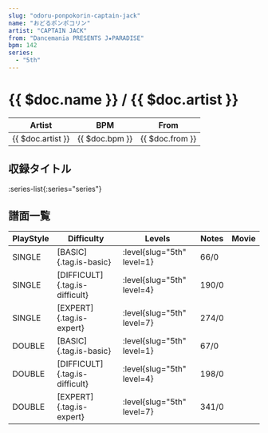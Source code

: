 ```yaml
---
slug: "odoru-ponpokorin-captain-jack"
name: "おどるポンポコリン"
artist: "CAPTAIN JACK"
from: "Dancemania PRESENTS J★PARADISE"
bpm: 142
series:
  - "5th"
---
```


# {{ $doc.name }} / {{ $doc.artist }}

|Artist|BPM|From|
|------|---|----|
|{{ $doc.artist }}|{{ $doc.bpm }}|{{ $doc.from }}|

## 収録タイトル

:series-list{:series="series"}

## 譜面一覧

|PlayStyle|Difficulty|Levels|Notes|Movie|
|---------|----------|------|-----|-----|
|SINGLE|[BASIC]{.tag.is-basic}|<div class="field is-grouped is-grouped-multiline"> :level{slug="5th" level=1}</div>|66/0||
|SINGLE|[DIFFICULT]{.tag.is-difficult}|<div class="field is-grouped is-grouped-multiline"> :level{slug="5th" level=4}</div>|190/0||
|SINGLE|[EXPERT]{.tag.is-expert}|<div class="field is-grouped is-grouped-multiline"> :level{slug="5th" level=7}</div>|274/0||
|DOUBLE|[BASIC]{.tag.is-basic}|<div class="field is-grouped is-grouped-multiline"> :level{slug="5th" level=1}</div>|67/0||
|DOUBLE|[DIFFICULT]{.tag.is-difficult}|<div class="field is-grouped is-grouped-multiline"> :level{slug="5th" level=4}</div>|198/0||
|DOUBLE|[EXPERT]{.tag.is-expert}|<div class="field is-grouped is-grouped-multiline"> :level{slug="5th" level=7}</div>|341/0||
